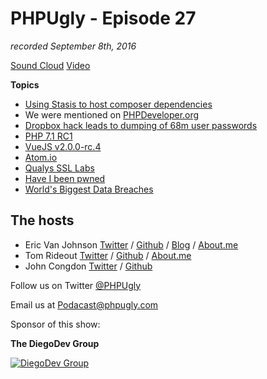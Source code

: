 # PHPUgly - Episode 27
*recorded September 8th, 2016*

[Sound Cloud](https://soundcloud.com/phpugly/episode27)
[Video](https://www.youtube.com/watch?v=Jf8Q9RScz7Q)

**Topics**

* [Using Stasis to host composer dependencies](https://www.sitepoint.com/local-composer-for-everyone-a-conference-friendly-satis-setup/)
* We were mentioned on [PHPDeveloper.org](http://www.phpdeveloper.org/news/24349)
* [Dropbox hack leads to dumping of 68m user passwords](https://www.theguardian.com/technology/2016/aug/31/dropbox-hack-passwords-68m-data-breach)
* [PHP 7.1 RC1](http://php.net/index.php#id2016-09-01-1)
* [VueJS v2.0.0-rc.4](https://github.com/vuejs/vue/releases/tag/v2.0.0-rc.4)
* [Atom.io](https://atom.io/)
* [Qualys SSL Labs](https://www.ssllabs.com/)
* [Have I been pwned](https://haveibeenpwned.com/)
* [World's Biggest Data Breaches](http://www.informationisbeautiful.net/visualizations/worlds-biggest-data-breaches-hacks/)

## The hosts
* Eric Van Johnson [Twitter](https://twitter.com/shocm) / [Github](https://github.com/ericvanjohnson/) / [Blog](https://www.shocm.com) / [About.me](https://about.me/shocm) 
* Tom Rideout [Twitter](https://twitter.com/realrideout) / [Github](https://github.com/trideout/) / [About.me](https://about.me/thomasrideout)
* John Congdon [Twitter](https://twitter.com/johncongdon) / [Github](https://github.com/johncongdon) 

Follow us on Twitter [@PHPUgly](https://twitter.com/phpugly) 

Email us at [Podacast@phpugly.com](mailto:podcast@phpugly.com)

Sponsor of this show:

**The DiegoDev Group**

[![DiegoDev Group](http://www.diegodev.com/img/logos/DiegoDev%20Group%20300x82.png "Logo DiegoDev Group")](https://www.diegodev.com) 
